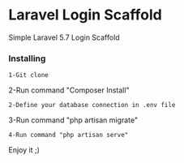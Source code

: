 # Laravel Login Scaffold

Simple Laravel 5.7 Login Scaffold

### Installing

```
1-Git clone
```
2-Run command "Composer Install"
```
2-Define your database connection in .env file
```
3-Run command "php artisan migrate"
```
4-Run command "php artisan serve"
```

Enjoy it ;)


